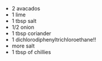 
* 2 avacados
* 1 lime
* 1 tbsp salt
* 1/2 onion
* 1 tbsp coriander
* 1 dichlorodiphenyltrichloroethane!!
* more salt
 * 1 tbsp of chillies
